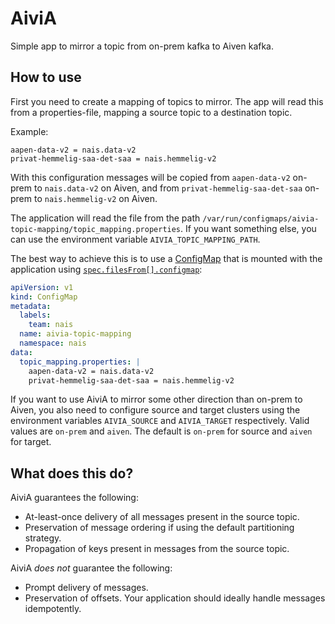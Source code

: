 AiviA
=====

Simple app to mirror a topic from on-prem kafka to Aiven kafka.

How to use
----------

First you need to create a mapping of topics to mirror. The app will read this from a properties-file, mapping a source topic to a destination topic. 

Example:

```properties
aapen-data-v2 = nais.data-v2
privat-hemmelig-saa-det-saa = nais.hemmelig-v2
```

With this configuration messages will be copied from `aapen-data-v2` on-prem to `nais.data-v2` on Aiven, and from `privat-hemmelig-saa-det-saa` on-prem to `nais.hemmelig-v2` on Aiven.

The application will read the file from the path `/var/run/configmaps/aivia-topic-mapping/topic_mapping.properties`. If you want something else, you can use the environment variable `AIVIA_TOPIC_MAPPING_PATH`.

The best way to achieve this is to use a [ConfigMap](https://kubernetes.io/docs/concepts/configuration/configmap/) that is mounted with the application using [`spec.filesFrom[].configmap`](https://doc.nais.io/nais-application/nais.yaml/reference/#specfilesfromconfigmap):

```yaml
apiVersion: v1
kind: ConfigMap
metadata:
  labels:
    team: nais
  name: aivia-topic-mapping
  namespace: nais
data:
  topic_mapping.properties: |
    aapen-data-v2 = nais.data-v2
    privat-hemmelig-saa-det-saa = nais.hemmelig-v2
```

If you want to use AiviA to mirror some other direction than on-prem to Aiven, you also need to configure source and target clusters using the environment variables `AIVIA_SOURCE` and `AIVIA_TARGET` respectively. Valid values are `on-prem` and `aiven`. The default is `on-prem` for source and `aiven` for target.

What does this do?
------------------

AiviA guarantees the following:

- At-least-once delivery of all messages present in the source topic.
- Preservation of message ordering if using the default partitioning strategy.
- Propagation of keys present in messages from the source topic.

AiviA _does not_ guarantee the following:

- Prompt delivery of messages.
- Preservation of offsets. Your application should ideally handle messages idempotently.
